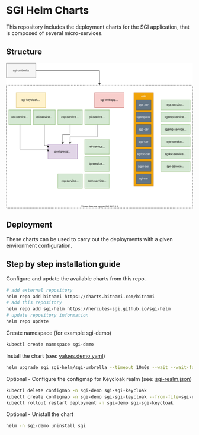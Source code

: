 # SGI Helm Charts

This repository includes the deployment charts for the SGI application, that is composed of several micro-services.

## Structure

![Chart Structure](./chart-structure.drawio.svg)

## Deployment

These charts can be used to carry out the deployments with a given environment configuration.

## Step by step installation guide

Configure and update the available charts from this repo.

```bash
# add external repository
helm repo add bitnami https://charts.bitnami.com/bitnami
# add this repository
helm repo add sgi-helm https://hercules-sgi.github.io/sgi-helm
# update repository information
helm repo update
```

Create namespace (for example sgi-demo)

```bash
kubectl create namespace sgi-demo
```

Install the chart (see: [values.demo.yaml](https://github.com/hercules-sgi/sgi-helm/blob/main/config/values.demo.yaml))

```bash
helm upgrade sgi sgi-helm/sgi-umbrella --timeout 10m0s --wait --wait-for-jobs --install --namespace sgi-demo -f ./config/values.demo.yaml
```

Optional - Configure the configmap for Keycloak realm (see: [sgi-realm.json](https://github.com/hercules-sgi/sgi-helm/blob/main/charts/sgi-keycloak/config/sgi-realm.json))

```bash
kubectl delete configmap -n sgi-demo sgi-sgi-keycloak
kubectl create configmap -n sgi-demo sgi-sgi-keycloak --from-file=sgi-realm.json=./charts/sgi-keycloak/config/sgi-realm.json
kubectl rollout restart deployment -n sgi-demo sgi-sgi-keycloak
```

Optional - Unistall the chart

```bash
helm -n sgi-demo uninstall sgi
```
